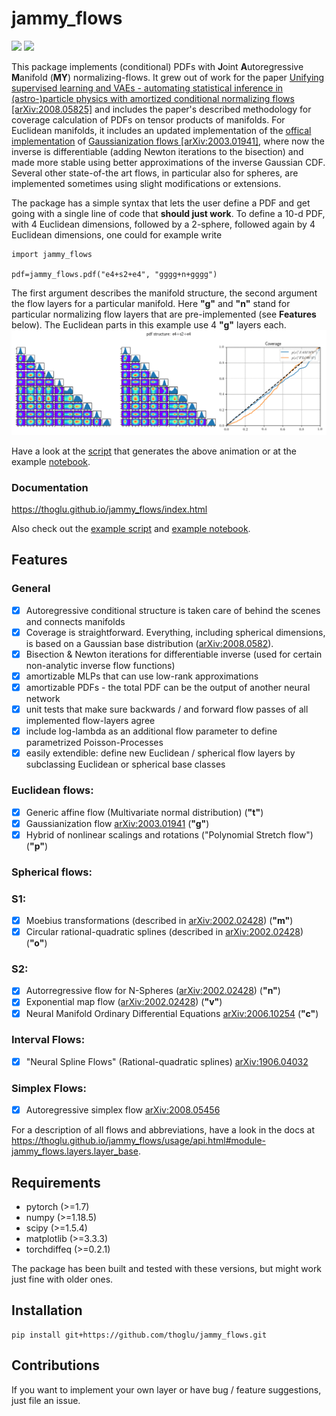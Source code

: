 # jammy_flows

<img src="https://github.com/thoglu/jammy_flows/workflows/build/badge.svg"> <img src="https://github.com/thoglu/jammy_flows/workflows/tests/badge.svg">

This package implements (conditional) PDFs with **J**oint **A**utoregressive **M**anifold (**MY**) normalizing-flows. It grew out of work for the paper [Unifying supervised learning and VAEs - automating statistical inference in (astro-)particle physics with amortized conditional normalizing flows [arXiv:2008.05825]](https://arxiv.org/abs/2008.05825) and includes the paper's described methodology for coverage calculation of PDFs on tensor products of manifolds. For Euclidean manifolds, it includes an updated implementation of the [offical implementation](https://github.com/chenlin9/Gaussianization_Flows) of [Gaussianization flows [arXiv:2003.01941]](https://arxiv.org/abs/2003.01941), where now the inverse is differentiable (adding Newton iterations to the bisection) and made more stable using better approximations of the inverse Gaussian CDF. Several other state-of-the art flows, in particular also for spheres, are implemented sometimes using slight modifications or extensions.

The package has a simple syntax that lets the user define a PDF and get going with a single line of code that **should just work**. To define a 10-d PDF, with 4 Euclidean dimensions, followed by a 2-sphere, followed again by 4 Euclidean dimensions, one could for example write
```
import jammy_flows

pdf=jammy_flows.pdf("e4+s2+e4", "gggg+n+gggg")
```
The first argument describes the manifold structure, the second argument the flow layers for a particular manifold. Here **"g"** and **"n"** stand for particular normalizing flow layers that are pre-implemented (see **Features** below). The Euclidean parts in this example use 4 **"g"** layers each.
<img src="animation.gif" alt="drawing" width="800"/>

Have a look at the [script](examples/jammy_flows.py) that generates the above animation or at the example [notebook](examples/examples.ipynb).

### Documentation

https://thoglu.github.io/jammy_flows/index.html

Also check out the [example script](examples/jammy_flows.py) and [example notebook](examples/examples.ipynb).

## Features

### General

- [x] Autoregressive conditional structure is taken care of behind the scenes and connects manifolds
- [x] Coverage is straightforward. Everything, including spherical dimensions, is based on a Gaussian base distribution ([arXiv:2008.0582](https://arxiv.org/abs/2008.05825)).
- [x] Bisection & Newton iterations for differentiable inverse (used for certain non-analytic inverse flow functions)
- [x] amortizable MLPs that can use low-rank approximations
- [x] amortizable PDFs - the total PDF can be the output of another neural network
- [x] unit tests that make sure backwards / and forward flow passes of all implemented flow-layers agree 
- [x] include log-lambda as an additional flow parameter to define parametrized Poisson-Processes
- [x] easily extendible: define new Euclidean / spherical flow layers by subclassing Euclidean or spherical base classes

### Euclidean flows:

- [x] Generic affine flow (Multivariate normal distribution) (**"t"**)
- [x] Gaussianization flow [arXiv:2003.01941](https://arxiv.org/abs/2003.01941) (**"g"**)
- [x] Hybrid of nonlinear scalings and rotations ("Polynomial Stretch flow") (**"p"**)

### Spherical flows:

### S1:
- [x] Moebius transformations  (described in [arXiv:2002.02428](https://arxiv.org/abs/2002.02428)) (**"m"**)
- [x] Circular rational-quadratic splines  (described in [arXiv:2002.02428](https://arxiv.org/abs/2002.02428)) (**"o"**)

### S2:
- [x] Autorregressive flow for N-Spheres ([arXiv:2002.02428](https://arxiv.org/abs/2002.02428)) (**"n"**)
- [x] Exponential map flow ([arXiv:2002.02428](https://arxiv.org/abs/2002.02428)) (**"v"**)
- [x] Neural Manifold Ordinary Differential Equations [arXiv:2006.10254](https://arxiv.org/abs/2006.10254) (**"c"**)
 
### Interval Flows:

- [x] "Neural Spline Flows" (Rational-quadratic splines) [arXiv:1906.04032](https://arxiv.org/abs/1906.04032)

### Simplex Flows:

- [x] Autoregressive simplex flow [arXiv:2008.05456](https://arxiv.org/abs/2008.05456)

For a description of all flows and abbreviations, have a look in the docs at https://thoglu.github.io/jammy_flows/usage/api.html#module-jammy_flows.layers.layer_base.

## Requirements

- pytorch (>=1.7)
- numpy (>=1.18.5)
- scipy (>=1.5.4)
- matplotlib (>=3.3.3)
- torchdiffeq (>=0.2.1)

The package has been built and tested with these versions, but might work just fine with older ones.

## Installation
```
pip install git+https://github.com/thoglu/jammy_flows.git
```
## Contributions

If you want to implement your own layer or have bug / feature suggestions, just file an issue.